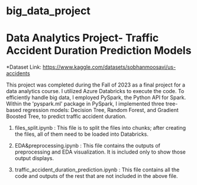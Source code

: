 # big_data_project
# Data Analytics Project- Traffic Accident Duration Prediction Models

*Dataset Link: https://www.kaggle.com/datasets/sobhanmoosavi/us-accidents

This project was completed during the Fall of 2023 as a final project for a data analytics course. I utilized Azure Databricks to execute the code. To efficiently handle big data, I employed PySpark, the Python API for Spark. Within the 'pyspark.ml' package in PySpark, I implemented three tree-based regression models: Decision Tree, Random Forest, and Gradient Boosted Tree, to predict traffic accident duration.

1. files_split.ipynb : This file is to split the files into chunks; after creating the files, all of them need to be loaded into Databricks.

2. EDA&preprocessing.ipynb : This file contains the outputs of preprocessing and EDA visualization. It is included only to show those output displays.

3. traffic_accident_duration_prediction.ipynb : This file contains all the code and outputs of the rest that are not included in the above file.
